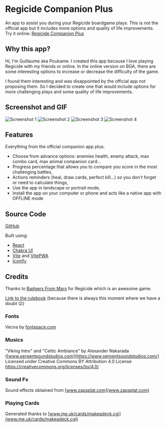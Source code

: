 # Regicide Companion Plus

An app to assist you during your Regicide boardgame plays. This is not the official app but it includes more options and quality of life improvements.
Try it online: [Regicide Companion Plus](regicide-plus.netlify.app)

## Why this app?

Hi, I'm Guillaume aka Poukame. I created this app because I love playing Regicide with my friends or online.
In the online version on BGA, there are some interesting options to increase or decrease the difficulty of the game.

I found them interesting and was disappointed by the official app not proposing them. So I decided to create one that would include options for more challenging plays and some quality of life improvements.

## Screenshot and GIF

![Screenshot 1](./src/assets/images/screenshot_1.webp)
![Screenshot 2](./src/assets/images/screenshot_2.webp)
![Screenshot 3](./src/assets/images/screenshot_3.webp)
![Screenshot 4](./src/assets/images/screenshot_4.webp)
## Features

Everything from the official companion app plus:

- Choose from advance options: enemies health, enemy attack, max combo card, max animal companion card...
- Progress percentage that allows you to compare you score in the most challenging battles,
- Actions reminders (heal, draw cards, perfect kill...) so you don't forget or need to calculate things,
- Use the app in landscape or portrait mode,
- Install the app on your computer or phone and acts like a native app with OFFLINE mode

## Source Code

[GitHub](https://github.com/Poukame/regicide-plus)

Built using:

- [React](https://github.com/facebook/react)
- [Chakra UI](https://github.com/chakra-ui/chakra-ui)
- [Vite](https://github.com/vitejs/vite) and [VitePWA](https://github.com/antfu/vite-plugin-pwa)
- [Iconify](https://icon-sets.iconify.design/)

## Credits

Thanks to [Badgers From Mars](https://www.badgersfrommars.com/regicide) for Regicide which is an awesome game.

[Link to the rulebook](https://www.badgersfrommars.com/assets/RegicideRulesA4.pdf) (because there is always this moment where we have a doubt 😉)

### Fonts

Vecna by [fontspace.com](https://www.fontspace.com/vecna-font-f20510)

### Musics

"Viking Intro" and "Celtic Ambiance" by Alexander Nakarada ([www.serpentsoundstudios.com](https://www.serpentsoundstudios.com/) Licensed under Creative Commons BY Attribution 4.0 License https://creativecommons.org/licenses/by/4.0/

### Sound Fx

Sound effects obtained from [www.zapsplat.com](www.zapsplat.com)

### Playing Cards

Generated thanks to [www.me.uk/cards/makeadeck.cgi](www.me.uk/cards/makeadeck.cgi)
